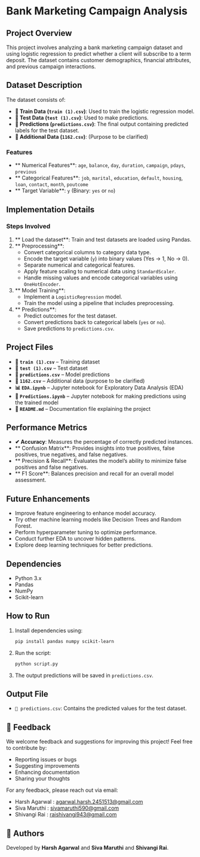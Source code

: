 
#  Bank Marketing Campaign Analysis

##  Project Overview
This project involves analyzing a bank marketing campaign dataset and using logistic regression to predict whether a client will subscribe to a term deposit. The dataset contains customer demographics, financial attributes, and previous campaign interactions.

##  Dataset Description
The dataset consists of:
- **📄 Train Data (`train (1).csv`)**: Used to train the logistic regression model.
- **📄 Test Data (`test (1).csv`)**: Used to make predictions.
- **📄 Predictions (`predictions.csv`)**: The final output containing predicted labels for the test dataset.
- **📄 Additional Data (`1162.csv`)**: (Purpose to be clarified)

###  Features
- ** Numerical Features**: `age`, `balance`, `day`, `duration`, `campaign`, `pdays`, `previous`
- ** Categorical Features**: `job`, `marital`, `education`, `default`, `housing`, `loan`, `contact`, `month`, `poutcome`
- ** Target Variable**: `y` (Binary: `yes` or `no`)

##  Implementation Details
###  Steps Involved
1. ** Load the dataset**: Train and test datasets are loaded using Pandas.
2. ** Preprocessing**:
   - Convert categorical columns to category data type.
   - Encode the target variable (`y`) into binary values (Yes -> 1, No -> 0).
   - Separate numerical and categorical features.
   - Apply feature scaling to numerical data using `StandardScaler`.
   - Handle missing values and encode categorical variables using `OneHotEncoder`.
3. ** Model Training**:
   - Implement a `LogisticRegression` model.
   - Train the model using a pipeline that includes preprocessing.
4. ** Predictions**:
   - Predict outcomes for the test dataset.
   - Convert predictions back to categorical labels (`yes` or `no`).
   - Save predictions to `predictions.csv`.

##  Project Files
- **📄 `train (1).csv`** – Training dataset
- **📄 `test (1).csv`** – Test dataset
- **📄 `predictions.csv`** – Model predictions
- **📄 `1162.csv`** – Additional data (purpose to be clarified)
- **📊 `EDA.ipynb`** – Jupyter notebook for Exploratory Data Analysis (EDA)
- **📝 `Predictions.ipynb`** – Jupyter notebook for making predictions using the trained model
- **📖 `README.md`** – Documentation file explaining the project

##  Performance Metrics
- **✔ Accuracy**: Measures the percentage of correctly predicted instances.
- ** Confusion Matrix**: Provides insights into true positives, false positives, true negatives, and false negatives.
- ** Precision & Recall**: Evaluates the model’s ability to minimize false positives and false negatives.
- ** F1 Score**: Balances precision and recall for an overall model assessment.

##  Future Enhancements
-  Improve feature engineering to enhance model accuracy.
-  Try other machine learning models like Decision Trees and Random Forest.
-  Perform hyperparameter tuning to optimize performance.
-  Conduct further EDA to uncover hidden patterns.
-  Explore deep learning techniques for better predictions.

##  Dependencies
-  Python 3.x
-  Pandas
-  NumPy
-  Scikit-learn

##  How to Run
1. Install dependencies using:
   ```sh
   pip install pandas numpy scikit-learn
   ```
2. Run the script:
   ```sh
   python script.py
   ```
3. The output predictions will be saved in `predictions.csv`.

##  Output File
- `📄 predictions.csv`: Contains the predicted values for the test dataset.

## 💬 Feedback
We welcome feedback and suggestions for improving this project! Feel free to contribute by:
- Reporting issues or bugs 
- Suggesting improvements 
- Enhancing documentation 
- Sharing your thoughts 

For any feedback, please reach out via email:
- Harsh Agarwal :	agarwal.harsh.2451513@gmail.com
- Siva Maruthi  : sivamaruthi590@gmail.com
- Shivangi Rai	 : raishivangi943@gmail.com

## 👥 Authors
Developed by **Harsh Agarwal** and **Siva Maruthi** and **Shivangi Rai**. 





